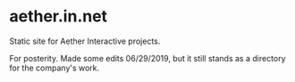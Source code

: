 # aether.in.net
Static site for Aether Interactive projects.

For posterity. Made some edits 06/29/2019, but it still stands as a directory for the company's work.
